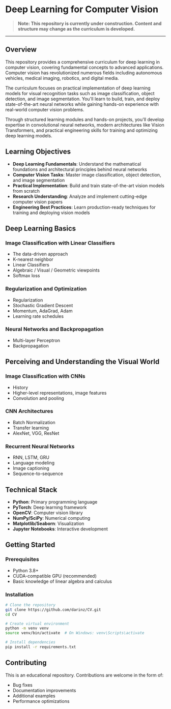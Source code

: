 # Deep Learning for Computer Vision

> **Note: This repository is currently under construction. Content and structure may change as the curriculum is developed.**

---

## Overview

This repository provides a comprehensive curriculum for deep learning in computer vision, covering fundamental concepts to advanced applications. Computer vision has revolutionized numerous fields including autonomous vehicles, medical imaging, robotics, and digital media.

The curriculum focuses on practical implementation of deep learning models for visual recognition tasks such as image classification, object detection, and image segmentation. You'll learn to build, train, and deploy state-of-the-art neural networks while gaining hands-on experience with real-world computer vision problems.

Through structured learning modules and hands-on projects, you'll develop expertise in convolutional neural networks, modern architectures like Vision Transformers, and practical engineering skills for training and optimizing deep learning models.

## Learning Objectives

- **Deep Learning Fundamentals**: Understand the mathematical foundations and architectural principles behind neural networks
- **Computer Vision Tasks**: Master image classification, object detection, and image segmentation
- **Practical Implementation**: Build and train state-of-the-art vision models from scratch
- **Research Understanding**: Analyze and implement cutting-edge computer vision papers
- **Engineering Best Practices**: Learn production-ready techniques for training and deploying vision models

## Deep Learning Basics

### Image Classification with Linear Classifiers
- The data-driven approach
- K-nearest neighbor
- Linear Classifiers
- Algebraic / Visual / Geometric viewpoints
- Softmax loss

### Regularization and Optimization
- Regularization
- Stochastic Gradient Descent
- Momentum, AdaGrad, Adam
- Learning rate schedules

### Neural Networks and Backpropagation
- Multi-layer Perceptron
- Backpropagation

## Perceiving and Understanding the Visual World

### Image Classification with CNNs
- History
- Higher-level representations, image features
- Convolution and pooling

### CNN Architectures
- Batch Normalization
- Transfer learning
- AlexNet, VGG, ResNet

### Recurrent Neural Networks
- RNN, LSTM, GRU
- Language modeling
- Image captioning
- Sequence-to-sequence

## Technical Stack

- **Python**: Primary programming language
- **PyTorch**: Deep learning framework
- **OpenCV**: Computer vision library
- **NumPy/SciPy**: Numerical computing
- **Matplotlib/Seaborn**: Visualization
- **Jupyter Notebooks**: Interactive development

## Getting Started

### Prerequisites
- Python 3.8+
- CUDA-compatible GPU (recommended)
- Basic knowledge of linear algebra and calculus

### Installation
```bash
# Clone the repository
git clone https://github.com/darinz/CV.git
cd CV

# Create virtual environment
python -m venv venv
source venv/bin/activate  # On Windows: venv\Scripts\activate

# Install dependencies
pip install -r requirements.txt
```

## Contributing

This is an educational repository. Contributions are welcome in the form of:
- Bug fixes
- Documentation improvements
- Additional examples
- Performance optimizations